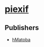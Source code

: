 # [piexif](https://pypi.org/project/piexif)



## Publishers
- [hMatoba](https://pypi.org/user/hMatoba)

